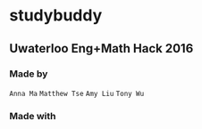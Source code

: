 # studybuddy
## Uwaterloo Eng+Math Hack 2016

### Made by
`Anna Ma` `Matthew Tse` `Amy Liu` `Tony Wu`

### Made with 
